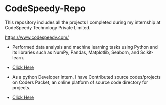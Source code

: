 # CodeSpeedy-Repo
This repository includes all the projects I completed during my internship at CodeSpeedy Technology Private Limited.

https://www.codespeedy.com/

* Performed data analysis and machine learning tasks using Python and its libraries such as NumPy, Pandas, Matplotlib, Seaborn, and Scikit-learn.

* [Click Here](https://github.com/DebajyotiTalukder2001/ML-Repo)

* As a python Developer Intern, I have Contributed source codes/projects on Coders Packet, an online platform of source code directory for projects.

* [Click Here](https://coderspacket.com/contributor/Debajyoti2001)
